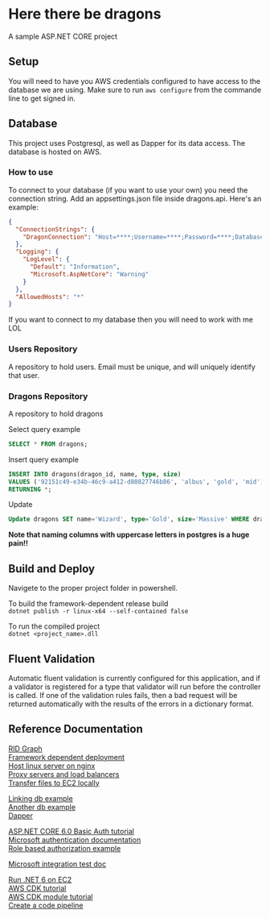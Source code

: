 # Here there be dragons

A sample ASP.NET CORE project

## Setup

You will need to have you AWS credentials configured to have access to the database we are using. Make sure to run `aws configure` from the commande
line to get signed in.

## Database

This project uses Postgresql, as well as Dapper for its data access. The database is hosted on AWS.

### How to use

To connect to your database (if you want to use your own) you need the connection string. Add an appsettings.json file inside dragons.api. Here's an example:

```json
{
  "ConnectionStrings": {
    "DragonConnection": "Host=****;Username=****;Password=****;Database=****"
  },
  "Logging": {
    "LogLevel": {
      "Default": "Information",
      "Microsoft.AspNetCore": "Warning"
    }
  },
  "AllowedHosts": "*"
}
```

If you want to connect to my database then you will need to work with me LOL

### Users Repository

A repository to hold users. Email must be unique, and will uniquely identify that user.

### Dragons Repository

A repository to hold dragons

Select query example

```sql
SELECT * FROM dragons;
```

Insert query example

```sql
INSERT INTO dragons(dragon_id, name, type, size)
VALUES ('92151c49-e34b-46c9-a412-d80827746b86', 'albus', 'gold', 'mid')
RETURNING *;
```

Update

```sql
Update dragons SET name='Wizard', type='Gold', size='Massive' WHERE dragon_id='92151c49-e34b-46c9-a412-d80827746b86';
```

<b>Note that naming columns with uppercase letters in postgres is a huge pain!!</b>

## Build and Deploy

Navigete to the proper project folder in powershell.

To build the framework-dependent release build<br>
`dotnet publish -r linux-x64 --self-contained false`

To run the compiled project<br>
`dotnet <project_name>.dll`

## Fluent Validation

Automatic fluent validation is currently configured for this application, and if a validator is registered for a type that validator will run before
the controller is called. If one of the validation rules fails, then a bad request will be returned automatically with the results of the 
errors in a dictionary format.

## Reference Documentation

[RID Graph](https://learn.microsoft.com/en-us/dotnet/core/rid-catalog#rid-graph)<br>
[Framework dependent deployment](https://learn.microsoft.com/en-us/dotnet/core/deploying/#framework-dependent-deployments-fdd)<br>
[Host linux server on nginx](https://learn.microsoft.com/en-us/aspnet/core/host-and-deploy/linux-nginx?view=aspnetcore-6.0&tabs=linux-ubuntu)<br>
[Proxy servers and load balancers](https://learn.microsoft.com/en-us/aspnet/core/host-and-deploy/proxy-load-balancer?view=aspnetcore-6.0)<br>
[Transfer files to EC2 locally](https://docs.aws.amazon.com/managedservices/latest/appguide/qs-file-transfer.html)<br>

[Linking db example](https://www.syncfusion.com/blogs/post/creating-an-asp-net-core-crud-web-api-with-dapper-and-postgresql.aspx)<br>
[Another db example](https://github.com/SyncfusionExamples/ASP.NET-Core-Web-API-with-Dapper-and-PostgreSQL)<br>
[Dapper](https://www.learndapper.com/)<br>

[ASP.NET CORE 6.0 Basic Auth tutorial](https://www.youtube.com/watch?v=pY9Rcc3gsAA&ab_channel=NihiraTechiees)<br>
[Microsoft authentication documentation](https://learn.microsoft.com/en-us/aspnet/core/security/authorization/limitingidentitybyscheme?view=aspnetcore-6.0)<br>
[Role based authorization example](https://github.com/cornflourblue/dotnet-6-role-based-authorization-api)<br>

[Microsoft integration test doc](https://learn.microsoft.com/en-us/aspnet/core/test/integration-tests?view=aspnetcore-6.0)<br>

[Run .NET 6 on EC2](https://nodogmablog.bryanhogan.net/2021/12/how-to-run-net-6-kestrel-and-web-api-on-an-aws-ec2-windows-instance/)<br>
[AWS CDK tutorial](https://docs.aws.amazon.com/cdk/v2/guide/hello_world.html)<br>
[AWS CDK module tutorial](https://aws.amazon.com/getting-started/guides/deploy-webapp-ec2/module-one/)<br>
[Create a code pipeline](https://docs.aws.amazon.com/codepipeline/latest/userguide/pipelines-create.html)<br>
